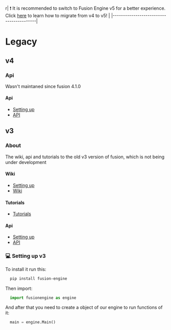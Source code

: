 r| :exclamation:  It is recommended to switch to Fusion Engine v5 for a better experience. Click [here](https://docs.fusion-engine.tech/v5/wiki/v5-moving/) to learn how to migrate from v4 to v5!    |
|-----------------------------------------|

# Legacy
## v4

### Api
Wasn't maintaned since fusion 4.1.0
#### Api
 - [Setting up](#setting-up)
 - [API](v4/api/api.md)


## v3
### About
The wiki, api and tutorials to the old v3 version of fusion, which is not being under development

#### Wiki
 - [Setting up](#setting-up-v3)
 - [Wiki](v3/wiki/wiki.md)


#### Tutorials
 - [Tutorials](v3/tutorials/setup.md)
 
 
#### Api
 - [Setting up](#setting-up-v3)
 - [API](v3/api/api.md)



### 💻 Setting up v3

To install it run this:

```bash
  pip install fusion-engine
```

Then import:

```python
  import fusionengine as engine
```

And after that you need to create a object of our engine to run functions of it:

```python
  main = engine.Main()
```
